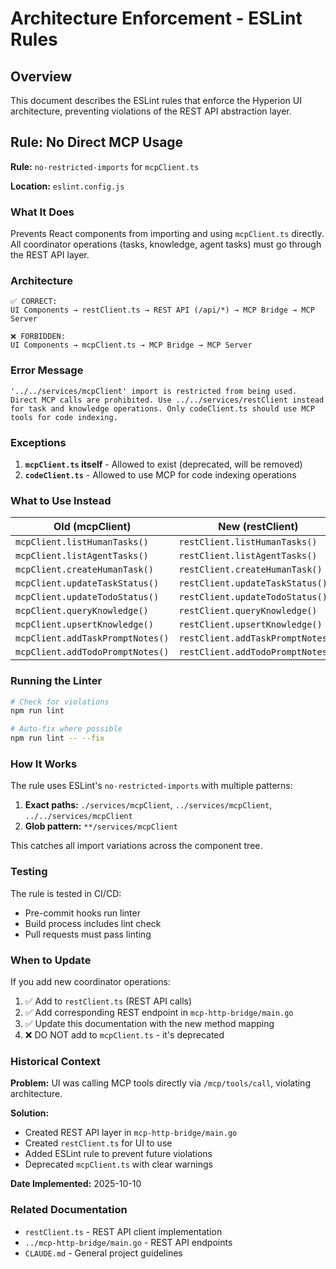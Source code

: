 # Architecture Enforcement - ESLint Rules

## Overview

This document describes the ESLint rules that enforce the Hyperion UI architecture, preventing violations of the REST API abstraction layer.

## Rule: No Direct MCP Usage

**Rule:** `no-restricted-imports` for `mcpClient.ts`

**Location:** `eslint.config.js`

### What It Does

Prevents React components from importing and using `mcpClient.ts` directly. All coordinator operations (tasks, knowledge, agent tasks) must go through the REST API layer.

### Architecture

```
✅ CORRECT:
UI Components → restClient.ts → REST API (/api/*) → MCP Bridge → MCP Server

❌ FORBIDDEN:
UI Components → mcpClient.ts → MCP Bridge → MCP Server
```

### Error Message

```
'../../services/mcpClient' import is restricted from being used.
Direct MCP calls are prohibited. Use ../../services/restClient instead
for task and knowledge operations. Only codeClient.ts should use MCP
tools for code indexing.
```

### Exceptions

1. **`mcpClient.ts` itself** - Allowed to exist (deprecated, will be removed)
2. **`codeClient.ts`** - Allowed to use MCP for code indexing operations

### What to Use Instead

| Old (mcpClient) | New (restClient) |
|----------------|------------------|
| `mcpClient.listHumanTasks()` | `restClient.listHumanTasks()` |
| `mcpClient.listAgentTasks()` | `restClient.listAgentTasks()` |
| `mcpClient.createHumanTask()` | `restClient.createHumanTask()` |
| `mcpClient.updateTaskStatus()` | `restClient.updateTaskStatus()` |
| `mcpClient.updateTodoStatus()` | `restClient.updateTodoStatus()` |
| `mcpClient.queryKnowledge()` | `restClient.queryKnowledge()` |
| `mcpClient.upsertKnowledge()` | `restClient.upsertKnowledge()` |
| `mcpClient.addTaskPromptNotes()` | `restClient.addTaskPromptNotes()` |
| `mcpClient.addTodoPromptNotes()` | `restClient.addTodoPromptNotes()` |

### Running the Linter

```bash
# Check for violations
npm run lint

# Auto-fix where possible
npm run lint -- --fix
```

### How It Works

The rule uses ESLint's `no-restricted-imports` with multiple patterns:

1. **Exact paths:** `./services/mcpClient`, `../services/mcpClient`, `../../services/mcpClient`
2. **Glob pattern:** `**/services/mcpClient`

This catches all import variations across the component tree.

### Testing

The rule is tested in CI/CD:
- Pre-commit hooks run linter
- Build process includes lint check
- Pull requests must pass linting

### When to Update

If you add new coordinator operations:

1. ✅ Add to `restClient.ts` (REST API calls)
2. ✅ Add corresponding REST endpoint in `mcp-http-bridge/main.go`
3. ✅ Update this documentation with the new method mapping
4. ❌ DO NOT add to `mcpClient.ts` - it's deprecated

### Historical Context

**Problem:** UI was calling MCP tools directly via `/mcp/tools/call`, violating architecture.

**Solution:**
- Created REST API layer in `mcp-http-bridge/main.go`
- Created `restClient.ts` for UI to use
- Added ESLint rule to prevent future violations
- Deprecated `mcpClient.ts` with clear warnings

**Date Implemented:** 2025-10-10

### Related Documentation

- `restClient.ts` - REST API client implementation
- `../mcp-http-bridge/main.go` - REST API endpoints
- `CLAUDE.md` - General project guidelines
